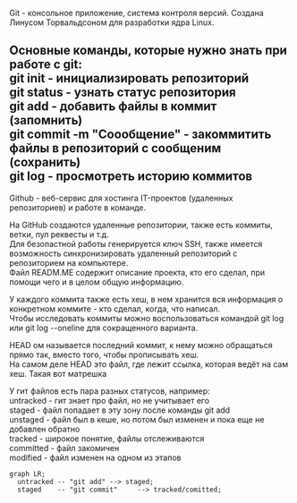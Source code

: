 Git - консольное приложение, система контроля версий. Создана Линусом Торвальдсоном для разработки ядра Linux.  
  
Основные команды, которые нужно знать при работе с git:  
git init - инициализировать репозиторий  
git status - узнать статус репозитория  
git add - добавить файлы в коммит (запомнить)  
git commit -m "Соообщение" - закоммитить файлы в репозиторий с сообщеним (сохранить)  
git log - просмотреть историю коммитов  
---
  
Github - веб-сервис для хостинга IT-проектов (удаленных репозиториев) и работе в команде.  

На GitHub создаются удаленные репозитории, также есть коммиты, ветки, пул реквесты и т.д.  
Для безопастной работы генерируется ключ SSH, также имеется возможность синхронизировать удаленный репозиторий с репозиторием на компьютере.  
Файл READM.ME содержит описание проекта, кто его сделал, при помощи чего и в целом общую информацию.


У каждого коммита также есть хеш, в нем хранится вся информация о конкретном коммите - кто сделал, когда, что написал.  
Чтобы исследовать коммиты можно воспользоваться командой  git log или git log --oneline для сокращенного варианта.  

HEAD ом называется последний коммит, к нему можно обращаться прямо так, вместо того, чтобы прописывать хеш.  
На самом деле HEAD это файл, где лежит ссылка, которая ведёт на сам хеш. Такая вот матрешка  

У гит файлов есть пара разных статусов, например:  
untracked - гит знает про файл, но не учитывает его  
staged - файл попадает в эту зону после команды git add  
unstaged - файл был в кеше, но потом был изменен и пока еще не добавлен обратно  
tracked - широкое понятие, файлы отслеживаются  
committed - файл закомичен  
modified - файл изменен на одном из этапов  
  
```mermaid
graph LR;
  untracked -- "git add" --> staged;
  staged    -- "git commit"     --> tracked/comitted;

```
